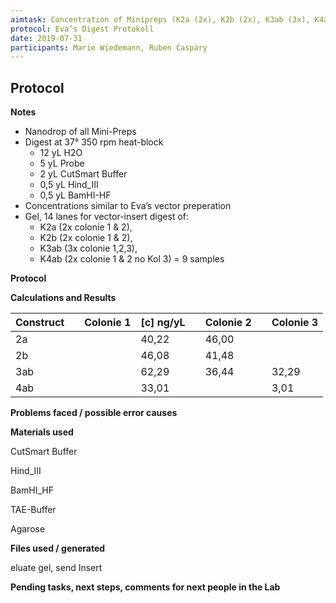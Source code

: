 ```yaml
---
aimtask: Concentration of Minipreps (K2a (2x), K2b (2x), K3ab (3x), K4ab (2x) = 9 samples) 
protocol: Eva’s Digest Protokoll 
date: 2019-07-31  
participants: Marie Wiedemann, Ruben Caspary
---  
```


## Protocol 

**Notes**

-   Nanodrop of all Mini-Preps
-   Digest at 37° 350 rpm heat-block
    -   12 yL H2O
    -   5 yL Probe
    -   2 yL CutSmart Buffer
    -   0,5 yL Hind_III
    -   0,5 yL BamHI-HF
-   Concentrations similar to Eva’s vector preperation
-   Gel, 14 lanes for vector-insert digest of:
    -   K2a (2x colonie 1 & 2),
    -   K2b (2x colonie 1 & 2),
    -   K3ab (3x colonie 1,2,3),
    -   K4ab (2x colonie 1 & 2 no Kol 3) = 9 samples

  

  

**Protocol**

  

  

  
**Calculations and Results**

  

|Construct||Colonie 1|[c] ng/yL||Colonie 2||Colonie 3|
|--- |--- |--- |--- |--- |--- |--- |--- |
|2a|||40,22||46,00|||
|2b|||46,08||41,48|||
|3ab|||62,29||36,44||32,29|
|4ab|||33,01||||3,01|

**Problems faced / possible error causes**

  

  

  

**Materials used**

  

CutSmart Buffer

Hind_III

BamHI_HF

TAE-Buffer

Agarose

  

  

**Files used / generated**

eluate gel, send Insert

  

  

 **Pending tasks, next steps, comments for next people in the Lab**
